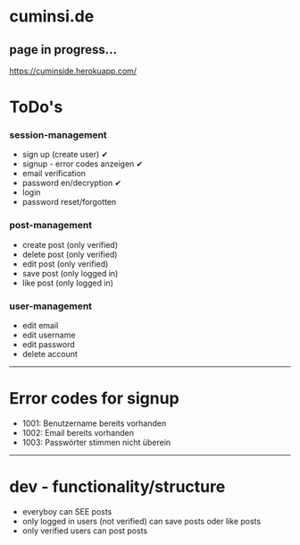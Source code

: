 # cuminsi.de

## page in progress...

https://cuminside.herokuapp.com/

# ToDo's
### session-management
* sign up (create user) ✔
* signup - error codes anzeigen ✔
* email verification
* password en/decryption ✔
* login
* password reset/forgotten

### post-management
* create post (only verified)
* delete post (only verified)
* edit post (only verified)
* save post (only logged in)
* like post (only logged in)

### user-management
* edit email
* edit username
* edit password
* delete account
--------
# Error codes for signup
- 1001: Benutzername bereits vorhanden
- 1002: Email bereits vorhanden
- 1003: Passwörter stimmen nicht überein
--------
# dev - functionality/structure
- everyboy can SEE posts
- only logged in users (not verified) can save posts oder like posts
- only verified users can post posts